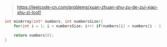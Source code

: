> https://leetcode-cn.com/problems/xuan-zhuan-shu-zu-de-zui-xiao-shu-zi-lcof/

``` c
int minArray(int* numbers, int numbersSize){
    for(int i = 1; i < numbersSize; i++) if(numbers[i] < numbers[i - 1]) return numbers[i];
    
    return numbers[0];
}
```